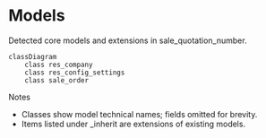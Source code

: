 # Models

Detected core models and extensions in sale_quotation_number.

```mermaid
classDiagram
    class res_company
    class res_config_settings
    class sale_order
```

Notes
- Classes show model technical names; fields omitted for brevity.
- Items listed under _inherit are extensions of existing models.
